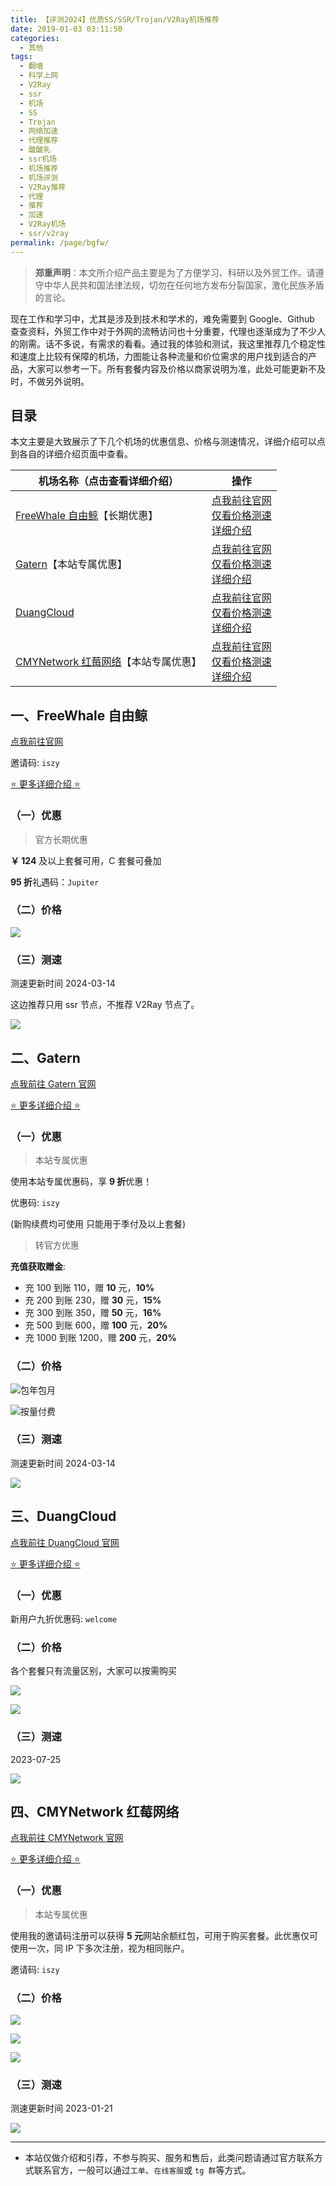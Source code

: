 ```yaml
---
title: 【评测2024】优质SS/SSR/Trojan/V2Ray机场推荐
date: 2019-01-03 03:11:50
categories:
  - 其他
tags:
  - 翻墙
  - 科学上网
  - V2Ray
  - ssr
  - 机场
  - SS
  - Trojan
  - 网络加速
  - 代理推荐
  - 酸酸乳
  - ssr机场
  - 机场推荐
  - 机场评测
  - V2Ray推荐
  - 代理
  - 推荐
  - 加速
  - V2Ray机场
  - ssr/v2ray
permalink: /page/bgfw/
---
```


> **郑重声明**：本文所介绍产品主要是为了方便学习、科研以及外贸工作。请遵守中华人民共和国法律法规，切勿在任何地方发布分裂国家，激化民族矛盾的言论。

现在工作和学习中，尤其是涉及到技术和学术的，难免需要到 Google、Github 查查资料，外贸工作中对于外网的流畅访问也十分重要，代理也逐渐成为了不少人的刚需。话不多说，有需求的看看。通过我的体验和测试，我这里推荐几个稳定性和速度上比较有保障的机场，力图能让各种流量和价位需求的用户找到适合的产品，大家可以参考一下。所有套餐内容及价格以商家说明为准，此处可能更新不及时，不做另外说明。

<!--more-->

## 目录

本文主要是大致展示了下几个机场的优惠信息、价格与测速情况，详细介绍可以点到各自的详细介绍页面中查看。

| 机场名称（点击查看详细介绍）                             | 操作                                                                                                                        |
| -------------------------------------------------------- | --------------------------------------------------------------------------------------------------------------------------- |
| [FreeWhale 自由鲸](/page/freewhale/)【长期优惠】         | [点我前往官网](https://url.iszy.xyz/freewhale)<br>[仅看价格测速](#一-freewhale-自由鲸)<br>[详细介绍](/page/freewhale/)      |
| [Gatern](/page/gatern/)【本站专属优惠】                  | [点我前往官网](https://url.iszy.xyz/gatern)<br>[仅看价格测速](#二-Gatern)<br>[详细介绍](/page/gatern)                       |
| [DuangCloud](/page/duangcloud/)                          | [点我前往官网](https://url.iszy.xyz/duangcloud)<br>[仅看价格测速](#三-duangcloud)<br>[详细介绍](/page/duangcloud/)          |
| [CMYNetwork 红莓网络](/page/cmynetwork/)【本站专属优惠】 | [点我前往官网](https://url.iszy.xyz/cmynetwork)<br>[仅看价格测速](#四-cmynetwork-红莓网络)<br>[详细介绍](/page/cmynetwork/) |

## 一、FreeWhale 自由鲸

[点我前往官网](https://url.iszy.xyz/freewhale)

邀请码: `iszy`

[⭐ 更多详细介绍 ⭐](/page/freewhale/)

### （一）优惠

> 官方长期优惠

**￥ 124** 及以上套餐可用，C 套餐可叠加

**95 折**礼遇码：`Jupiter`

### （二）价格

![](https://img.iszy.xyz/1710424993923.png)

### （三）测速

测速更新时间 2024-03-14

这边推荐只用 ssr 节点，不推荐 V2Ray 节点了。

![](https://img.iszy.xyz/1710422997709.png)

## 二、Gatern

[点我前往 Gatern 官网](https://url.iszy.xyz/gatern)

[⭐ 更多详细介绍 ⭐](/page/gatern/)

### （一）优惠

> 本站专属优惠

使用本站专属优惠码，享 **9 折**优惠！

优惠码: `iszy`

(新购续费均可使用 只能用于季付及以上套餐)

> 转官方优惠

**充值获取赠金**:

- 充 100 到账 110，赠 **10** 元，**10%**
- 充 200 到账 230，赠 **30** 元，**15%**
- 充 300 到账 350，赠 **50** 元，**16%**
- 充 500 到账 600，赠 **100** 元，**20%**
- 充 1000 到账 1200，赠 **200** 元，**20%**

### （二）价格

![包年包月](https://img.iszy.xyz/1710421152555.png)

![按量付费](https://img.iszy.xyz/1710421248128.png)

### （三）测速

测速更新时间 2024-03-14

![](https://img.iszy.xyz/1710425626550.png)

## 三、DuangCloud

[点我前往 DuangCloud 官网](https://url.iszy.xyz/duangcloud)

[⭐ 更多详细介绍 ⭐](/page/duangcloud/)

### （一）优惠

新用户九折优惠码: `welcome`

### （二）价格

各个套餐只有流量区别，大家可以按需购买

![](https://img.iszy.xyz/1710430015114.png)

![](https://img.iszy.xyz/1710430038747.png)

### （三）测速

2023-07-25

![](https://img.iszy.xyz/1679033837606.png)

## 四、CMYNetwork 红莓网络

[点我前往 CMYNetwork 官网](https://url.iszy.xyz/cmynetwork)

[⭐ 更多详细介绍 ⭐](/page/cmynetwork/)

### （一）优惠

> 本站专属优惠

使用我的邀请码注册可以获得 **5 元**网站余额红包，可用于购买套餐。此优惠仅可使用一次，同 IP 下多次注册，视为相同账户。

邀请码: `iszy`

### （二）价格

![](https://img.iszy.xyz/1710426480440.png)

![](https://img.iszy.xyz/1710426501114.png)

![](https://img.iszy.xyz/1710426521512.png)

### （三）测速

测速更新时间 2023-01-21

![](https://img.iszy.xyz/1674292799882.png)

---

- 本站仅做介绍和引荐，不参与购买、服务和售后，此类问题请通过官方联系方式联系官方，一般可以通过`工单`、`在线客服`或 `tg 群`等方式。
